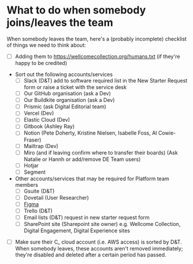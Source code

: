 # What to do when somebody joins/leaves the team

When somebody leaves the team, here's a (probably incomplete) checklist of things we need to think about:

- [ ] Adding them to <https://wellcomecollection.org/humans.txt> (if they're happy to be credited)
- Sort out the following accounts/services
  - [ ] Slack (D&T) add to software required list in the New Starter Request form or raise a ticket with the service desk
  - [ ] Our GitHub organisation (ask a Dev)
  - [ ] Our Buildkite organisation (ask a Dev)
  - [ ] Prismic (ask Digital Editorial team)
  - [ ] Vercel (Dev)
  - [ ] Elastic Cloud (Dev)
  - [ ] Gitbook (Ashley Ray)
  - [ ] Notion (Pete Doherty, Kristine Nielsen, Isabelle Foss, Al Cowie-Fraser)
  - [ ] Mailtrap (Dev)
  - [ ] Miro (and if leaving confirm where to transfer their boards) (Ask Natalie or Hannh or add/remove DE Team users)
  - [ ] Hotjar
  - [ ] Segment

- Other accounts/services that may be required for Platform team members
  - [ ] Gsuite (D&T)
  - [ ] Dovetail (User Researcher)
  - [ ] [Figma](https://app.gitbook.com/o/-LumfFcEMKx4gYXKAZTQ/s/MaQacfH9yAJ0HD9VdSNQ/a-z-of-tools/figma)
  - [ ] Trello (D&T)
  - [ ] Email lists (D&T) request in new starter request form
  - [ ] SharePoint site (Sharepoint site owner) e.g. Wellcome Collection, Digital Engagement, Digital Experience sites
- [ ] Make sure their C_ cloud account (i.e. AWS access) is sorted by D&T. When somebody leaves, these accounts aren't removed immediately; they're disabled and deleted after a certain period has passed.
